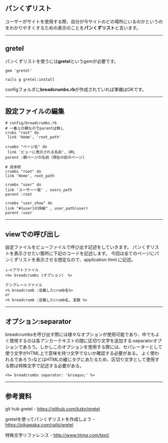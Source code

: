 ## パンくずリスト
ユーザーがサイトを使用する際、自分が今サイトのどの場所にいるのかというのをわかりやすくするための表示のことを**パンくずリスト**と言います。

---

## gretel
パンくずリストを使うには**gretel**というgemが必要です。
```
gem 'gretel'
```
```
rails g gretel:install
```
configフォルダに**breadcrumbs.rb**が作成されていれば準備はOKです。

---

## 設定ファイルの編集
```
# config/breadcrumbs.rb
# 一番上の親なのでparentは無し
crubs "root" do
 link 'Home', 'root_path'
```

```
crumbs "ページ名" do
 link 'ビューに表示される名前', URL
parent :親ページの名前（現在の前のページ)
```

```
# 具体例
crumbs "root" do
link 'Home', root_path

crumbs "user" do
link 'ユーザー一覧' , users_path
parent :root

crumbs "user_show" do
link "#{user}の詳細" , user_path(user)
parent :user
```

---

## viewでの呼び出し
設定ファイルをビューファイルで呼び出す記述をしていきます。
パンくずリストを表示させたい箇所に下記のコードを記述します。
今回は全てのページにパンくずリストを表示させる想定なので、application.html.に記述。
```
レイアウトファイル
<%= breadcrumbs (オプション） %>

```

```
テンプレートファイル
<% breadcrumb :定義したcrumb名%>
or
<% breadcrumb :定義したcrumb名, 変数 %>
```

---

## オプション:separator
breadcrumbsを呼び出す際には様々なオプションが使用可能であり、中でもよく使用するのは各アンカーテキストの間に区切り文字を追加する:separatorオプションであろう。しかしこのオプションを使用する際には、セパレーターとして使う文字がHTML上で意味を持つ文字でないか確認する必要がある。
よく使われるであろう›などはHTMLの綴じタグにあたるため、区切り文字として使用する際は特殊文字で記述する必要がある。
```
<%= breadcrumbs separator: '&rsaquo;' %>
```

---

## 参考資料
git hub gretel - https://github.com/kzkn/gretel

gretelを使ってパンくずリストを作成しよう - https://pikawaka.com/rails/gretel

特殊文字リファレンス - http://www.htmq.com/text/

